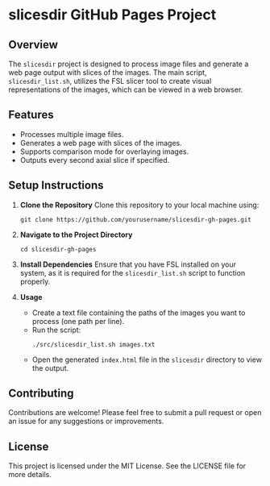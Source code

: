 # slicesdir GitHub Pages Project

## Overview
The `slicesdir` project is designed to process image files and generate a web page output with slices of the images. The main script, `slicesdir_list.sh`, utilizes the FSL slicer tool to create visual representations of the images, which can be viewed in a web browser.

## Features
- Processes multiple image files.
- Generates a web page with slices of the images.
- Supports comparison mode for overlaying images.
- Outputs every second axial slice if specified.

## Setup Instructions
1. **Clone the Repository**
   Clone this repository to your local machine using:
   ```
   git clone https://github.com/yourusername/slicesdir-gh-pages.git
   ```

2. **Navigate to the Project Directory**
   ```
   cd slicesdir-gh-pages
   ```

3. **Install Dependencies**
   Ensure that you have FSL installed on your system, as it is required for the `slicesdir_list.sh` script to function properly.

4. **Usage**
   - Create a text file containing the paths of the images you want to process (one path per line).
   - Run the script:
     ```
     ./src/slicesdir_list.sh images.txt
     ```
   - Open the generated `index.html` file in the `slicesdir` directory to view the output.

## Contributing
Contributions are welcome! Please feel free to submit a pull request or open an issue for any suggestions or improvements.

## License
This project is licensed under the MIT License. See the LICENSE file for more details.